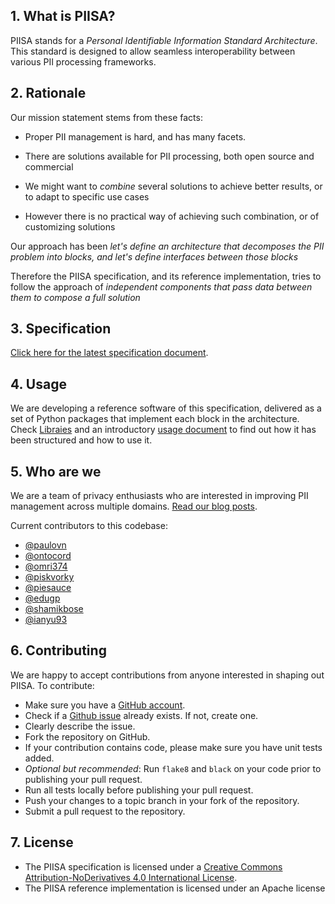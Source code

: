 ## 1. What is PIISA?

PIISA stands for a *Personal Identifiable Information Standard Architecture*.
This standard is designed to allow seamless interoperability between various
PII processing frameworks.


## 2. Rationale

Our mission statement stems from these facts:

 * Proper PII management is hard, and has many facets.
  
 * There are solutions available for PII processing, both open source and
   commercial

 * We might want to _combine_ several solutions to achieve better results, or
   to adapt to specific use cases

 * However there is no practical way of achieving such combination, or of
   customizing solutions

Our approach has been _let's define an architecture that decomposes the PII
problem into blocks, and let's define interfaces between those blocks_

Therefore the PIISA specification, and its reference implementation, tries to
follow the approach of _independent components that pass data between them to
compose a full solution_


## 3. Specification

[Click here for the latest specification document](specs.md).

## 4. Usage

We are developing a reference software of this specification, delivered as a
set of Python packages that implement each block in the architecture. Check [Libraies](libraries.md) 
and an introductory [usage document](usage.md) to find
out how it has been structured and how to use it.


## 5. Who are we

We are a team of privacy enthusiasts who are interested in improving PII management across multiple domains. 
[Read our blog posts](https://privacyprotection.substack.com/).

Current contributors to this codebase:

- [@paulovn](https://github.com/paulovn)
- [@ontocord](https://github.com/ontocord)
- [@omri374](https://github.com/omri374)
- [@piskvorky](https://github.com/piskvorky)
- [@piesauce](https://github.com/piesauce)
- [@edugp](https://github.com/edugp)
- [@shamikbose](https://github.com/shamikbose)
- [@ianyu93](https://github.com/ianyu93)

## 6. Contributing

We are happy to accept contributions from anyone interested in shaping out PIISA. 
To contribute:

-  Make sure you have a [GitHub account](https://github.com/signup/free).
-  Check if a [Github issue](https://github.com/piisa/piisa/issues) already exists. If not, create one.
-  Clearly describe the issue.
-  Fork the repository on GitHub.
-  If your contribution contains code, please make sure you have unit tests added.
-  *Optional but recommended*: Run `flake8` and `black` on your code prior to publishing your pull request.
-  Run all tests locally before publishing your pull request.
-  Push your changes to a topic branch in your fork of the repository.
-  Submit a pull request to the repository.

## 7. License
* The PIISA specification is licensed under a [Creative Commons
  Attribution-NoDerivatives 4.0 International License].
* The PIISA reference implementation is licensed under an Apache license

[Creative Commons Attribution-NoDerivatives 4.0 International License]: http://creativecommons.org/licenses/by-nd/4.0/
[description of those packages]: docs/libraries.md
[usage document]: docs/usage.md
